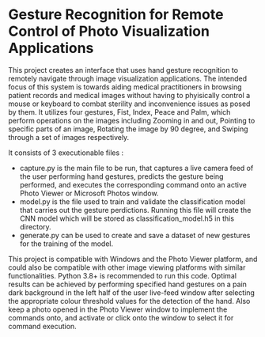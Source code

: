 # Gesture Recognition for Remote Control of Photo Visualization Applications

This project creates an interface that uses hand gesture recognition to remotely navigate through image visualization applications. The intended focus of this system is towards aiding medical practitioners in browsing patient records and medical images without having to phyisically control a mouse or keyboard to combat sterility and inconvenience issues as posed by them. It utilizes four gestures, Fist, Index, Peace and Palm, which perform operations on the images including Zooming in and out, Pointing to specific parts of an image, Rotating the image by 90 degree, and Swiping through a set of images respectively.

It consists of 3 executionable files :
- capture.py is the main file to be run, that captures a live camera feed of the user performing hand gestures, predicts the gesture being performed, and executes the corresponding command onto an active Photo Viewer or Microsoft Photos window. 
- model.py is the file used to train and validate the classification model that carries out the gesture perdictions. Running this file will create the CNN model which will be stored as classification_model.h5 in this directory.
- generate.py can be used to create and save a dataset of new gestures for the training of the model.

This project is compatible with Windows and the Photo Viewer platform, and could also be compatible with other image viewing platforms with similar functionalities. Python 3.8+ is recommended to run this code.
Optimal results can be achieved by performing specified hand gestures on a pain dark background in the left half of the user live-feed window after selecting the appropriate colour threshold values for the detection of the hand. Also keep a photo opened in the Photo Viewer window to implement the commands onto, and activate or click onto the window to select it for command execution. 
